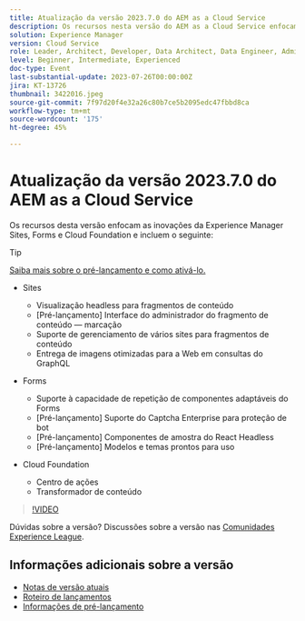 ```yaml
---
title: Atualização da versão 2023.7.0 do AEM as a Cloud Service
description: Os recursos nesta versão do AEM as a Cloud Service enfocam as inovações da Experience Manager Sites, Forms e Cloud Foundation.
solution: Experience Manager
version: Cloud Service
role: Leader, Architect, Developer, Data Architect, Data Engineer, Admin, User
level: Beginner, Intermediate, Experienced
doc-type: Event
last-substantial-update: 2023-07-26T00:00:00Z
jira: KT-13726
thumbnail: 3422016.jpeg
source-git-commit: 7f97d20f4e32a26c80b7ce5b2095edc47fbbd8ca
workflow-type: tm+mt
source-wordcount: '175'
ht-degree: 45%

---
```



# Atualização da versão 2023.7.0 do AEM as a Cloud Service

Os recursos desta versão enfocam as inovações da Experience Manager Sites, Forms e Cloud Foundation e incluem o seguinte:

>[!TIP]
>
>[Saiba mais sobre o pré-lançamento e como ativá-lo.](https://experienceleague.adobe.com/docs/experience-manager-cloud-service/content/release-notes/prerelease.html?lang=pt-BR)

* Sites
   * Visualização headless para fragmentos de conteúdo
   * [Pré-lançamento] Interface do administrador do fragmento de conteúdo — marcação
   * Suporte de gerenciamento de vários sites para fragmentos de conteúdo
   * Entrega de imagens otimizadas para a Web em consultas do GraphQL

* Forms
   * Suporte à capacidade de repetição de componentes adaptáveis do Forms
   * [Pré-lançamento] Suporte do Captcha Enterprise para proteção de bot
   * [Pré-lançamento] Componentes de amostra do React Headless
   * [Pré-lançamento] Modelos e temas prontos para uso

* Cloud Foundation
   * Centro de ações
   * Transformador de conteúdo

>[!VIDEO](https://video.tv.adobe.com/v/3422016/?learn=on)


Dúvidas sobre a versão?  Discussões sobre a versão nas [Comunidades Experience League](https://adobe.ly/3Y6CC6J).

## Informações adicionais sobre a versão

* [Notas de versão atuais](https://experienceleague.adobe.com/docs/experience-manager-cloud-service/content/release-notes/home.html?lang=pt-BR)
* [Roteiro de lançamentos](https://experienceleague.adobe.com/docs/experience-manager-release-information/aem-release-updates/update-releases-roadmap.html?lang=pt-BR)
* [Informações de pré-lançamento](https://experienceleague.adobe.com/docs/experience-manager-cloud-service/content/release-notes/prerelease.html?lang=pt-BR)